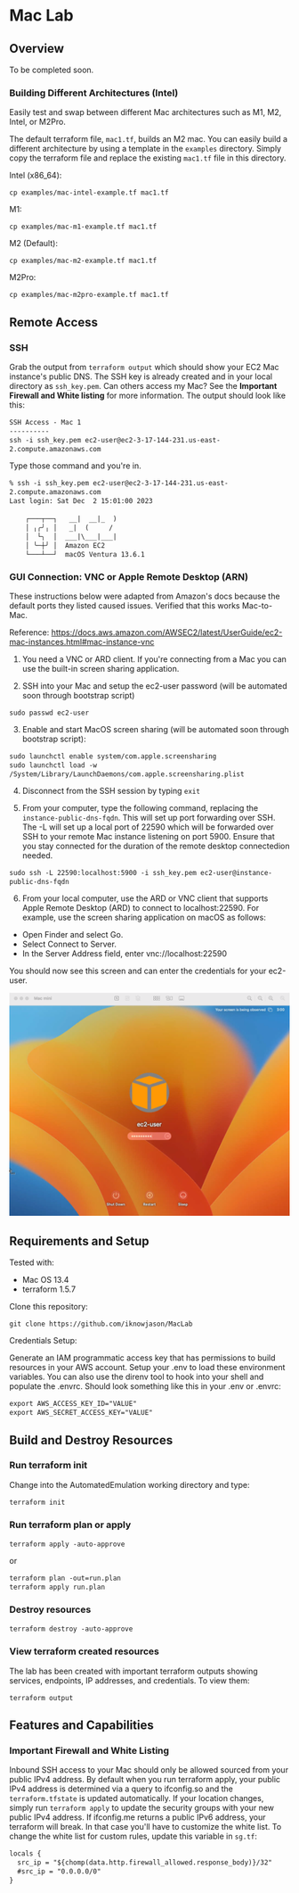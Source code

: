 # Mac Lab

## Overview

To be completed soon.


### Building Different Architectures (Intel)

Easily test and swap between different Mac architectures such as M1, M2, Intel, or M2Pro.

The default terraform file, ```mac1.tf```, builds an M2 mac.  You can easily build a different architecture by using a template in the ```examples``` directory.  Simply copy the terraform file and replace the existing ```mac1.tf``` file in this directory.

Intel (x86_64):
```
cp examples/mac-intel-example.tf mac1.tf
```

M1:
```
cp examples/mac-m1-example.tf mac1.tf
```

M2 (Default):
```
cp examples/mac-m2-example.tf mac1.tf
```

M2Pro:
```
cp examples/mac-m2pro-example.tf mac1.tf
```

## Remote Access

### SSH

Grab the output from ```terraform output``` which should show your EC2 Mac instance's public DNS.  The SSH key is already created and in your local directory as ```ssh_key.pem```.  Can others access my Mac?  See the **Important Firewall and White listing** for more information.  The output should look like this:

```
SSH Access - Mac 1
----------
ssh -i ssh_key.pem ec2-user@ec2-3-17-144-231.us-east-2.compute.amazonaws.com
```

Type those command and you're in.
```
% ssh -i ssh_key.pem ec2-user@ec2-3-17-144-231.us-east-2.compute.amazonaws.com
Last login: Sat Dec  2 15:01:00 2023

    ┌───┬──┐   __|  __|_  )
    │ ╷╭╯╷ │   _|  (     /
    │  └╮  │  ___|\___|___|
    │ ╰─┼╯ │  Amazon EC2
    └───┴──┘  macOS Ventura 13.6.1
```

### GUI Connection:  VNC or Apple Remote Desktop (ARN)

These instructions below were adapted from Amazon's docs because the default ports they listed caused issues.  Verified that this works Mac-to-Mac.

Reference:  https://docs.aws.amazon.com/AWSEC2/latest/UserGuide/ec2-mac-instances.html#mac-instance-vnc

1. You need a VNC or ARD client.  If you're connecting from a Mac you can use the built-in screen sharing application.

2. SSH into your Mac and setup the ec2-user password (will be automated soon through bootstrap script)
```
sudo passwd ec2-user
```

3.  Enable and start MacOS screen sharing (will be automated soon through bootstrap script):
```
sudo launchctl enable system/com.apple.screensharing
sudo launchctl load -w /System/Library/LaunchDaemons/com.apple.screensharing.plist
```

4.  Disconnect from the SSH session by typing ```exit```

5.  From your computer, type the following command, replacing the ```instance-public-dns-fqdn```.  This will set up port forwarding over SSH.  The -L will set up a local port of 22590 which will be forwarded over SSH to your remote Mac instance listening on port 5900.  Ensure that you stay connected for the duration of the remote desktop connectedion needed. 

```
sudo ssh -L 22590:localhost:5900 -i ssh_key.pem ec2-user@instance-public-dns-fqdn
```

6. From your local computer, use the ARD or VNC client that supports Apple Remote Desktop (ARD) to connect to localhost:22590. For example, use the screen sharing application on macOS as follows:
- Open Finder and select Go.
- Select Connect to Server.
- In the Server Address field, enter vnc://localhost:22590

You should now see this screen and can enter the credentials for your ec2-user.

![Remote Desktop](mac-ss.png "Remote Desktop")


## Requirements and Setup

Tested with:
* Mac OS 13.4
* terraform 1.5.7

Clone this repository:
```
git clone https://github.com/iknowjason/MacLab
```

Credentials Setup:

Generate an IAM programmatic access key that has permissions to build resources in your AWS account.  Setup your .env to load these environment variables.  You can also use the direnv tool to hook into your shell and populate the .envrc.  Should look something like this in your .env or .envrc:

```
export AWS_ACCESS_KEY_ID="VALUE"
export AWS_SECRET_ACCESS_KEY="VALUE"
```

## Build and Destroy Resources

### Run terraform init
Change into the AutomatedEmulation working directory and type:

```
terraform init
```

### Run terraform plan or apply
```
terraform apply -auto-approve
```
or
```
terraform plan -out=run.plan
terraform apply run.plan
```

### Destroy resources
```
terraform destroy -auto-approve
```

### View terraform created resources
The lab has been created with important terraform outputs showing services, endpoints, IP addresses, and credentials.  To view them:
```
terraform output
```

## Features and Capabilities

### Important Firewall and White Listing
Inbound SSH access to your Mac should only be allowed sourced from your public IPv4 address.  By default when you run terraform apply, your public IPv4 address is determined via a query to ifconfig.so and the ```terraform.tfstate``` is updated automatically.  If your location changes, simply run ```terraform apply``` to update the security groups with your new public IPv4 address.  If ifconfig.me returns a public IPv6 address,  your terraform will break.  In that case you'll have to customize the white list.  To change the white list for custom rules, update this variable in ```sg.tf```:
```
locals {
  src_ip = "${chomp(data.http.firewall_allowed.response_body)}/32"
  #src_ip = "0.0.0.0/0"
}
```





